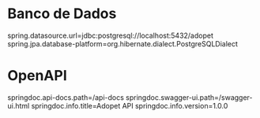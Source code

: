 # Banco de Dados
spring.datasource.url=jdbc:postgresql://localhost:5432/adopet
spring.jpa.database-platform=org.hibernate.dialect.PostgreSQLDialect

# OpenAPI
springdoc.api-docs.path=/api-docs
springdoc.swagger-ui.path=/swagger-ui.html
springdoc.info.title=Adopet API
springdoc.info.version=1.0.0
